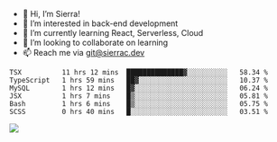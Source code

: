 - 👋 Hi, I’m Sierra!
- 👀 I’m interested in back-end development
- 🌱 I’m currently learning React, Serverless, Cloud
- 💞️ I’m looking to collaborate on learning
- 📫 Reach me via git@sierrac.dev

<!--START_SECTION:waka-->

```text
TSX          11 hrs 12 mins  ██████████████▓░░░░░░░░░░   58.34 %
TypeScript   1 hrs 59 mins   ██▓░░░░░░░░░░░░░░░░░░░░░░   10.37 %
MySQL        1 hrs 12 mins   █▓░░░░░░░░░░░░░░░░░░░░░░░   06.24 %
JSX          1 hrs 7 mins    █▒░░░░░░░░░░░░░░░░░░░░░░░   05.81 %
Bash         1 hrs 6 mins    █▒░░░░░░░░░░░░░░░░░░░░░░░   05.75 %
SCSS         0 hrs 40 mins   █░░░░░░░░░░░░░░░░░░░░░░░░   03.51 %
```

<!--END_SECTION:waka-->


![](https://hit.yhype.me/github/profile?user_id=7351311)
